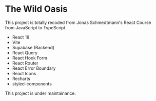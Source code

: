 # The Wild Oasis

This project is totally recoded from Jonas Schmedtmann's React Course from JavaScript to TypeScript.

- React 18
- Vite
- Supabase (Backend)
- React Query
- React Hook Form
- React Router
- React Error Boundary
- React Icons
- Recharts
- styled-components

This project is under maintainance.
